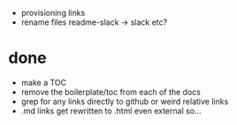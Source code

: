 
* provisioning links
* rename files readme-slack -> slack etc?

# done
* make a TOC
* remove the boilerplate/toc from each of the docs
* grep for any links directly to github or weird relative links
* .md links get rewritten to .html even external so...
